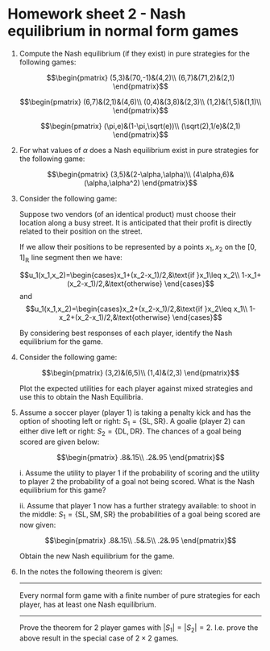 # Homework sheet 2 - Nash equilibrium in normal form games

1. Compute the Nash equilibrium (if they exist) in pure strategies for the following games:

    $$\begin{pmatrix}
    (5,3)&(70,-1)&(4,2)\\
    (6,7)&(71,2)&(2,1)
    \end{pmatrix}$$

    $$\begin{pmatrix}
    (6,7)&(2,1)&(4,6)\\
    (0,4)&(3,8)&(2,3)\\
    (1,2)&(1,5)&(1,1)\\
    \end{pmatrix}$$

    $$\begin{pmatrix}
    (\pi,e)&(1-\pi,\sqrt(e))\\
    (\sqrt(2),1/e)&(2,1)
    \end{pmatrix}$$


2. For what values of $\alpha$ does a Nash equilibrium exist in pure strategies for the following game:

    $$\begin{pmatrix}
    (3,5)&(2-\alpha,\alpha)\\
    (4\alpha,6)&(\alpha,\alpha^2)
    \end{pmatrix}$$

3. Consider the following game:

    Suppose two vendors (of an identical product) must choose their location along a busy street. It is anticipated that their profit is directly related to their position on the street.

    If we allow their positions to be represented by a points $x_1, x_2$ on the $[0,1]_{\mathbb{R}}$ line segment then we have:

    $$u_1(x_1,x_2)=\begin{cases}x_1+(x_2-x_1)/2,&\text{if }x_1\leq x_2\\
    1-x_1+(x_2-x_1)/2,&\text{otherwise}
    \end{cases}$$
    and
    $$u_1(x_1,x_2)=\begin{cases}x_2+(x_2-x_1)/2,&\text{if }x_2\leq x_1\\
    1-x_2+(x_2-x_1)/2,&\text{otherwise}
    \end{cases}$$

    By considering best responses of each player, identify the Nash equilibrium for the game.

4. Consider the following game:

    $$\begin{pmatrix}
    (3,2)&(6,5)\\
    (1,4)&(2,3)
    \end{pmatrix}$$


    Plot the expected utilities for each player against mixed strategies and use this to obtain the Nash Equilibria.

5. Assume a soccer player (player 1) is taking a penalty kick and has the option of shooting left or right: $S_1=\{\text{SL},\text{SR}\}$. A goalie (player 2) can either dive left or right: $S_2=\{\text{DL}, \text{DR}\}$. The chances of a goal being scored are given below:

    $$\begin{pmatrix}
    .8&.15\\
    .2&.95
    \end{pmatrix}$$

    i. Assume the utility to player 1 if the probability of scoring and the utility to player 2 the probability of a goal not being scored. What is the Nash equilibrium for this game?

    ii. Assume that player 1 now has a further strategy available: to shoot in the middle: $S_1=\{\text{SL},\text{SM}, \text{SR}\}$ the probabilities of a goal being scored are now given:

    $$\begin{pmatrix}
    .8&.15\\
    .5&.5\\
    .2&.95
    \end{pmatrix}$$

    Obtain the new Nash equilibrium for the game.

6. In the notes the following theorem is given:

    ---

    Every normal form game with a ﬁnite number of pure strategies for each player, has at least one Nash equilibrium.

    ---

    Prove the theorem for 2 player games with $|S_1|=|S_2|=2$. I.e. prove the above result in the special case of $2\times 2$ games.
